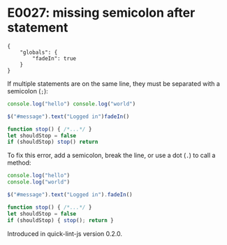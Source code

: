 # E0027: missing semicolon after statement

```config-for-examples
{
    "globals": {
        "fadeIn": true
    }
}
```

If multiple statements are on the same line, they must be separated with a
semicolon (`;`):

```javascript
console.log("hello") console.log("world")

$("#message").text("Logged in")fadeIn()

function stop() { /*...*/ }
let shouldStop = false
if (shouldStop) stop() return
```

To fix this error, add a semicolon, break the line, or use a dot (`.`) to call a
method:

```javascript
console.log("hello")
console.log("world")

$("#message").text("Logged in").fadeIn()

function stop() { /*...*/ }
let shouldStop = false
if (shouldStop) { stop(); return }
```

Introduced in quick-lint-js version 0.2.0.
